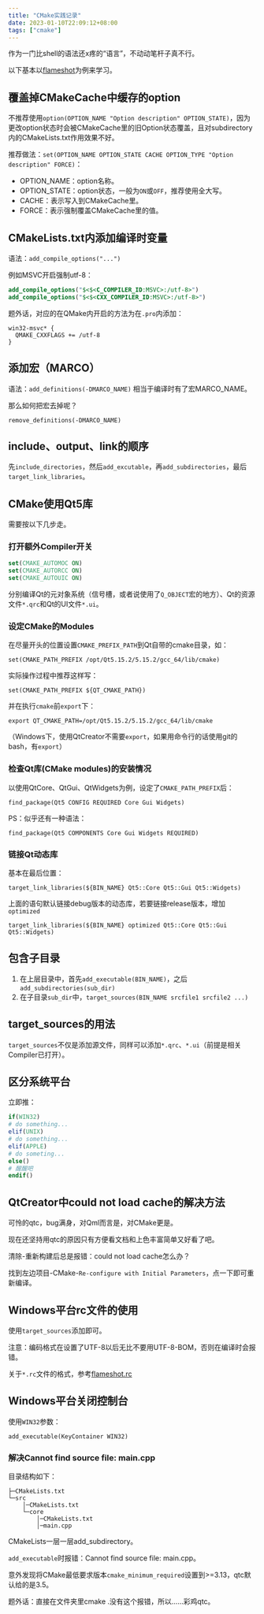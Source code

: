 ```yaml
---
title: "CMake实践记录"
date: 2023-01-10T22:09:12+08:00
tags: ["cmake"]
---
```


作为一门比shell的语法还x疼的“语言”，不动动笔杆子真不行。

以下基本以[flameshot](https://github.com/flameshot-org/flameshot)为例来学习。

## 覆盖掉CMakeCache中缓存的option

不推荐使用``option(OPTION_NAME "Option description" OPTION_STATE)``，因为更改option状态时会被CMakeCache里的旧Option状态覆盖，且对subdirectory内的CMakeLists.txt作用效果不好。

推荐做法：``set(OPTION_NAME OPTION_STATE CACHE OPTION_TYPE "Option description" FORCE)``：

* OPTION_NAME：option名称。
* OPTION_STATE：option状态，一般为``ON``或``OFF``，推荐使用全大写。
* CACHE：表示写入到CMakeCache里。
* FORCE：表示强制覆盖CMakeCache里的值。

## CMakeLists.txt内添加编译时变量

语法：``add_compile_options("...")``

例如MSVC开启强制utf-8：

```cmake
add_compile_options("$<$<C_COMPILER_ID:MSVC>:/utf-8>")
add_compile_options("$<$<CXX_COMPILER_ID:MSVC>:/utf-8>")
```

题外话，对应的在QMake内开启的方法为在``.pro``内添加：

```qmake
win32-msvc* {
  QMAKE_CXXFLAGS += /utf-8
}
```

## 添加宏（MARCO）

语法：``add_definitions(-DMARCO_NAME)``
相当于编译时有了宏MARCO_NAME。

那么如何把宏去掉呢？

``remove_definitions(-DMARCO_NAME)``

## include、output、link的顺序

先``include_directories``，然后``add_excutable``，再``add_subdirectories``，最后``target_link_libraries``。

## CMake使用Qt5库

需要按以下几步走。

### 打开额外Compiler开关

```cmake
set(CMAKE_AUTOMOC ON)
set(CMAKE_AUTORCC ON)
set(CMAKE_AUTOUIC ON)
```

分别编译Qt的元对象系统（信号槽，或者说使用了``Q_OBJECT``宏的地方）、Qt的资源文件``*.qrc``和Qt的UI文件``*.ui``。

### 设定CMake的Modules

在尽量开头的位置设置``CMAKE_PREFIX_PATH``到Qt自带的cmake目录，如：

``set(CMAKE_PATH_PREFIX /opt/Qt5.15.2/5.15.2/gcc_64/lib/cmake)``

实际操作过程中推荐这样写：

``set(CMAKE_PATH_PREFIX ${QT_CMAKE_PATH})``

并在执行``cmake``前``export``下：

``export QT_CMAKE_PATH=/opt/Qt5.15.2/5.15.2/gcc_64/lib/cmake``

（Windows下，使用QtCreator不需要``export``，如果用命令行的话使用git的bash，有``export``）

### 检查Qt库(CMake modules)的安装情况

以使用QtCore、QtGui、QtWidgets为例，设定了``CMAKE_PATH_PREFIX``后：

``find_package(Qt5 CONFIG REQUIRED Core Gui Widgets)``

PS：似乎还有一种语法：

``find_package(Qt5 COMPONENTS Core Gui Widgets REQUIRED)``

### 链接Qt动态库

基本在最后位置：

``target_link_libraries(${BIN_NAME} Qt5::Core Qt5::Gui Qt5::Widgets)``

上面的语句默认链接debug版本的动态库，若要链接release版本，增加``optimized``

``target_link_libraries(${BIN_NAME} optimized Qt5::Core Qt5::Gui Qt5::Widgets)``

## 包含子目录

1. 在上层目录中，首先``add_executable(BIN_NAME)``，之后``add_subdirectories(sub_dir)``
2. 在子目录``sub_dir``中，``target_sources(BIN_NAME srcfile1 srcfile2 ...)``

## target_sources的用法

``target_sources``不仅是添加源文件，同样可以添加``*.qrc``、``*.ui``（前提是相关Compiler已打开）。

## 区分系统平台

立即推：

```cmake
if(WIN32)
# do something...
elif(UNIX)
# do something...
elif(APPLE)
# do someting...
else()
# 醒醒吧
endif()
```

## QtCreator中could not load cache的解决方法

可怜的qtc，bug满身，对Qml而言是，对CMake更是。

现在还坚持用qtc的原因只有方便看文档和上色丰富简单又好看了吧。

清除-重新构建后总是报错：could not load cache怎么办？

找到左边项目-CMake-``Re-configure with Initial Parameters``，点一下即可重新编译。

## Windows平台rc文件的使用

使用``target_sources``添加即可。

注意：编码格式在设置了UTF-8以后无比不要用UTF-8-BOM，否则在编译时会报错。

关于``*.rc``文件的格式，参考[flameshot.rc](https://github.com/flameshot-org/flameshot/blob/master/data/flameshot.rc)

## Windows平台关闭控制台

使用``WIN32``参数：

``add_executable(KeyContainer WIN32)``

### 解决Cannot find source file: main.cpp

目录结构如下：

```tree
├─CMakeLists.txt
└─src
    │─CMakeLists.txt
    └─core
        │─CMakeLists.txt
        │─main.cpp

```

CMakeLists一层一层add_subdirectory。

``add_executable``时报错：Cannot find source file: main.cpp。

意外发现将CMake最低要求版本``cmake_minimum_required``设置到>=3.13，qtc默认给的是3.5。

题外话：直接在文件夹里cmake .没有这个报错，所以……彩鸡qtc。

